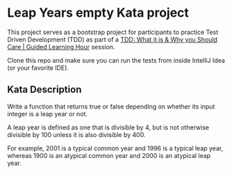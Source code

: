 # Leap Years empty Kata project

This project serves as a bootstrap project for participants to practice Test Driven Development
(TDD) as part of a [TDD: What it is & Why you Should Care | Guided Learning Hour][tddGuided]
session.

Clone this repo and make sure you can run the tests from inside IntelliJ Idea (or your favorite IDE).

## Kata Description

Write a function that returns true or false depending on whether its input integer is a leap year or
not.

A leap year is defined as one that is divisible by 4, but is not otherwise divisible by 100 unless
it is also divisible by 400.

For example, 2001 is a typical common year and 1996 is a typical leap year, whereas 1900 is an
atypical common year and 2000 is an atypical leap year.

[tddGuided]: https://www.youtube.com/watch?v=OhT0_Xg-vZU&t=370s
